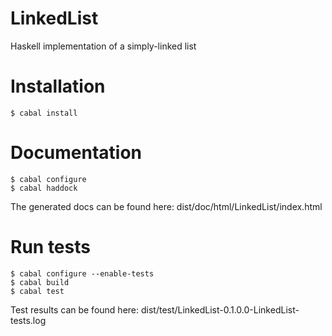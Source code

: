 LinkedList
==========

Haskell implementation of a simply-linked list

Installation
============

```
$ cabal install
```

Documentation
=============

```
$ cabal configure
$ cabal haddock
```

The generated docs can be found here:
dist/doc/html/LinkedList/index.html

Run tests
=========

```
$ cabal configure --enable-tests
$ cabal build
$ cabal test
```

Test results can be found here:
dist/test/LinkedList-0.1.0.0-LinkedList-tests.log